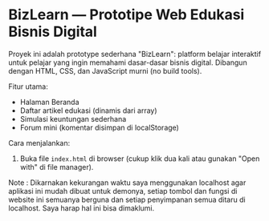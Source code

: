 # BizLearn — Prototipe Web Edukasi Bisnis Digital

Proyek ini adalah prototype sederhana "BizLearn": platform belajar interaktif untuk pelajar yang ingin memahami dasar-dasar bisnis digital. Dibangun dengan HTML, CSS, dan JavaScript murni (no build tools).

Fitur utama:
- Halaman Beranda
- Daftar artikel edukasi (dinamis dari array)
- Simulasi keuntungan sederhana
- Forum mini (komentar disimpan di localStorage)

Cara menjalankan:
1. Buka file `index.html` di browser (cukup klik dua kali atau gunakan "Open with" di file manager).

Note : Dikarnakan kekurangan waktu saya menggunakan localhost agar aplikasi ini mudah dibuat untuk demonya, setiap tombol dan fungsi di website ini semuanya berguna dan setiap penyimpanan semua ditaru di localhost. Saya harap hal ini bisa dimaklumi.